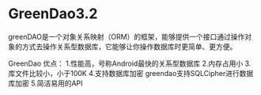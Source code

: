 # GreenDao3.2

greenDAO是一个对象关系映射（ORM）的框架，能够提供一个接口通过操作对象的方式去操作关系型数据库，它能够让你操作数据库时更简单、更方便。


GreenDao 优点：
1.性能高，号称Android最快的关系型数据库
2.内存占用小
3.库文件比较小，小于100K
4.支持数据库加密 greendao支持SQLCipher进行数据库加密
5.简洁易用的API
